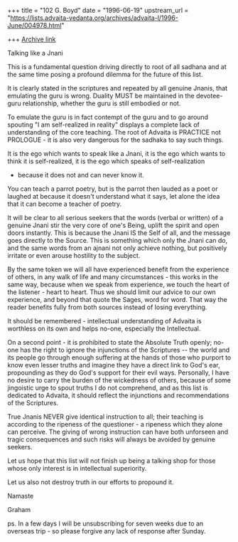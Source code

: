 +++
title = "102 G. Boyd"
date = "1996-06-19"
upstream_url = "https://lists.advaita-vedanta.org/archives/advaita-l/1996-June/004978.html"

+++
[Archive link](https://lists.advaita-vedanta.org/archives/advaita-l/1996-June/004978.html)

Talking like a Jnani

This is a fundamental question driving directly to root of all sadhana
and at the same time posing a profound dilemma for the future of this
list.

It is clearly stated in the scriptures and repeated by all genuine Jnanis,
that emulating the guru is wrong. Duality MUST be maintained in the
devotee-guru relationship, whether the guru is still embodied or not.

To emulate the guru is in fact contempt of the guru and to go around
spouting "I am self-realized in reality" displays a complete lack of
understanding of the core teaching. The root of Advaita is PRACTICE
not PROLOGUE - it is also very dangerous for the sadhaka to say such
things.

It is the ego which wants to speak like a Jnani, it is the ego which wants
to think it is self-realized, it is the ego which speaks of self-realization
- because it does not and can never know it.

You can teach a parrot poetry, but is the parrot then lauded as a poet or
laughed at because it doesn't understand what it says, let alone the idea
that it can become a teacher of poetry.

It will be clear to all serious seekers that the words (verbal or written)
of a genuine Jnani stir the very core of one's Being, uplift the spirit and
open doors instantly. This is because the Jnani IS the Self of all, and the
message goes directly to the Source. This is something which only the
Jnani can do, and the same words from an ajnani not only achieve
nothing, but positively irritate or even arouse hostility to the subject.

By the same token we will all have experienced benefit from the
experience of others, in any walk of life and many circumstances - this
works in the same way, because when we speak from experience, we
touch the heart of the listener - heart to heart. Thus we should limit our
advice to our own experience, and beyond that quote the Sages, word
for word. That way the reader benefits fully from both sources instead
of losing everything.

It should be remembered - intellectual understanding of Advaita is
worthless on its own and helps no-one, especially the Intellectual.

On a second point - it is prohibited to state the Absolute Truth openly;
no-one has the right to ignore the injunctions of the Scriptures -- the
world and its people go through enough suffering at the hands of those
who purport to know even lesser truths and imagine they have a direct
link to God's ear, propounding as they do God's support for their evil
ways. Personally, I have no desire to carry the burden of the wickedness
of others, because of some jingoistic urge to spout truths I do not
comprehend, and as this list is dedicated to Advaita, it should reflect
the injunctions and recommendations of the Scriptures.

True Jnanis NEVER give identical instruction to all; their teaching is
according to the ripeness of the questioner - a ripeness which they
alone can perceive. The giving of wrong instruction can have both
unforseen and tragic consequences and such risks will always be
avoided by genuine seekers.

Let us hope that this list will not finish up being a talking shop for those
whose only interest is in intellectual superiority.

Let us also not destroy truth in our efforts to propound it.

Namaste

Graham

ps. In a few days I will be unsubscribing for seven weeks due to an
overseas trip - so please forgive any lack of response after Sunday.

